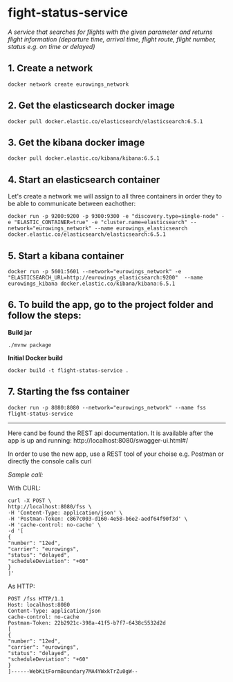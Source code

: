 

# fight-status-service

*A service that searches for flights with the given parameter and returns flight information
(departure time, arrival time, flight route, flight number, status e.g. on time or delayed)*

  

## 1. Create a network

    docker network create eurowings_network

  

 ## 2. Get the elasticsearch docker image

    docker pull docker.elastic.co/elasticsearch/elasticsearch:6.5.1

  

## 3. Get the kibana docker image

	docker pull docker.elastic.co/kibana/kibana:6.5.1

  

## 4. Start an elasticsearch container
Let's create a network we will assign to all three containers in order they to be able to communicate between eachother:

	docker run -p 9200:9200 -p 9300:9300 -e "discovery.type=single-node" -e "ELASTIC_CONTAINER=true" -e "cluster.name=elasticsearch" --network="eurowings_network" --name eurowings_elasticsearch docker.elastic.co/elasticsearch/elasticsearch:6.5.1

  

## 5. Start a kibana container

	docker run -p 5601:5601 --network="eurowings_network" -e "ELASTICSEARCH_URL=http://eurowings_elasticsearch:9200"  --name eurowings_kibana docker.elastic.co/kibana/kibana:6.5.1

  

## 6. To build the app, go to the project folder and follow the steps:

**Build jar**

	./mvnw package

  

**Initial Docker build**

	docker build -t flight-status-service .

  

## 7. Starting the fss container

	docker run -p 8080:8080 --network="eurowings_network" --name fss flight-status-service


---
Here cand be found the REST api documentation. It is available after the app is up and running:
http://localhost:8080/swagger-ui.html#/

In order to use the new app, use a REST tool of your choise e.g. Postman or directly the console calls curl  

*Sample call:*

  

With CURL:
	
	curl -X POST \
	http://localhost:8080/fss \
	-H 'Content-Type: application/json' \
	-H 'Postman-Token: c867c003-d160-4e58-b6e2-aedf64f90f3d' \
	-H 'cache-control: no-cache' \
	-d '[
	{
	"number": "12ed",
	"carrier": "eurowings",
	"status": "delayed",
	"scheduleDeviation": "+60"
	}
	]'

  

  

  

As HTTP:

	POST /fss HTTP/1.1
	Host: localhost:8080
	Content-Type: application/json
	cache-control: no-cache
	Postman-Token: 22b2921c-398a-41f5-b7f7-6438c5532d2d
	[
	{
	"number": "12ed",
	"carrier": "eurowings",
	"status": "delayed",
	"scheduleDeviation": "+60"
	}
	]------WebKitFormBoundary7MA4YWxkTrZu0gW--

  
